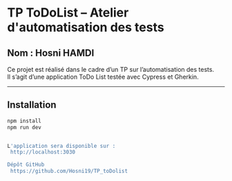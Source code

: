 # TP ToDoList – Atelier d'automatisation des tests

## Nom : Hosni HAMDI

Ce projet est réalisé dans le cadre d’un TP sur l’automatisation des tests.  
Il s’agit d’une application ToDo List testée avec Cypress et Gherkin.

---

## Installation

```bash
npm install
npm run dev


L'application sera disponible sur :
 http://localhost:3030

Dépôt GitHub
 https://github.com/Hosni19/TP_toDolist